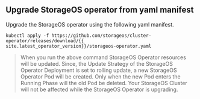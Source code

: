 ## Upgrade StorageOS operator from yaml manifest


Upgrade the StorageOS operator using the following yaml manifest.

```
kubectl apply -f https://github.com/storageos/cluster-operator/releases/download/{{ site.latest_operator_version}}/storageos-operator.yaml
```

>  When you run the above command StorageOS Operator resources will be updated.
>  Since, the Update Strategy of the StorageOS Operator Deployment is set to
>  rolling update, a new StorageOS Operator Pod will be created. Only when
>  the new Pod enters the Running Phase will the old Pod be deleted.
>  Your StorageOS Cluster will not be affected while the StorageOS
>  Operator is upgrading.